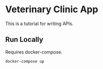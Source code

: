 # Veterinary Clinic App
This is a tutorial for writing APIs.

## Run Locally
Requires docker-compose.

```bash
docker-compose up
```
